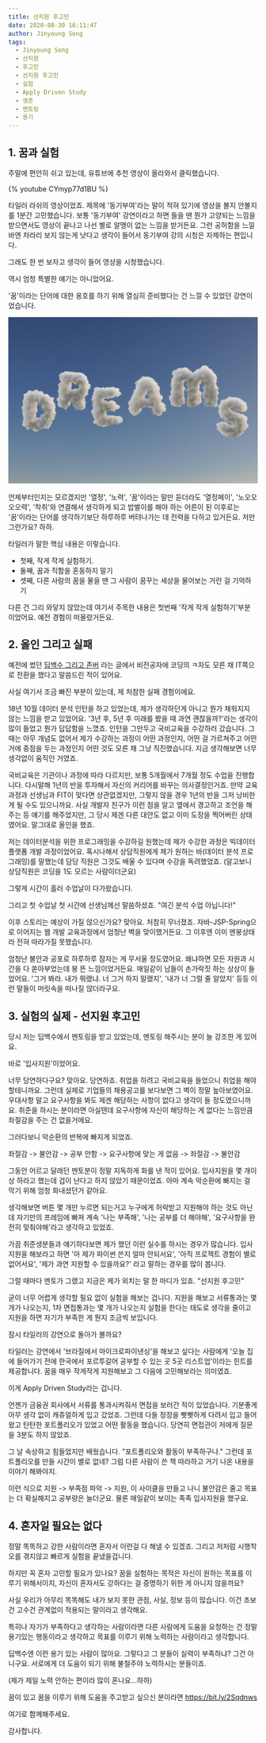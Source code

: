```yaml
---
title: 선지원 후고민
date: 2020-08-30 16:11:47
author: Jinyoung Song
tags:
  - Jinyoung Song
  - 선지원
  - 후고민
  - 선지원 후고민
  - 실험
  - Apply Driven Study
  - 생존
  - 멘토링
  - 용기
---
```


## 1. 꿈과 실험

주말에 편안히 쉬고 있는데, 유튜브에 추천 영상이 올라와서 클릭했습니다.

{% youtube CYmyp77d1BU %}

타일러 라쉬의 영상이었죠. 제목에 '동기부여'라는 말이 적혀 있기에 영상을 볼지 안볼지를 1분간 고민했습니다. 보통 '동기부여' 강연이라고 하면 들을 땐 뭔가 고양되는 느낌을 받으면서도 영상이 끝나고 나선 별로 알맹이 없는 느낌을 받거든요. 그런 공허함을 느낄 바엔 차라리 보지 않는게 낫다고 생각이 들어서 동기부여 강의 시청은 자제하는 편입니다.

그래도 한 번 보자고 생각이 들어 영상을 시청했습니다.

역시 엄청 특별한 얘기는 아니었어요.

'꿈'이라는 단어에 대한 옹호를 하기 위해 열심히 준비했다는 건 느낄 수 있었던 강연이었습니다.

![꿈](./first-apply-after-consider/dream.jpg)

언제부터인지는 모르겠지만 '열정', '노력', '꿈'이라는 말만 듣더라도 '열정페이', '노오오오오력', '착취'와 연결해서 생각하게 되고 밥벌이를 해야 하는 어른이 된 이후로는 '꿈'이라는 단어를 생각하기보단 하루하루 버텨나가는 데 전력을 다하고 있거든요. 저만 그런가요? 하하.

타일러가 말한 핵심 내용은 이렇습니다.

- 첫째, 작게 작게 실험하기.
- 둘째, 꿈과 직함을 혼동하지 말기
- 셋째, 다른 사람의 꿈을 물을 땐 그 사람이 꿈꾸는 세상을 물어보는 거란 걸 기억하기

다른 건 그리 와닿지 않았는데 여기서 주목한 내용은 첫번째 '작게 작게 실험하기'부분 이었어요. 예전 경험이 떠올랐거든요.

## 2. 올인 그리고 실패

예전에 썼던 [딥백수 그리고 존버](https://deepbaksu.github.io/2020/08/16/jonber/) 라는 글에서 비전공자에 코딩의 ㅋ자도 모른 채 IT쪽으로 전환을 했다고 말씀드린 적이 있어요.

사실 여기서 조금 빠진 부분이 있는데, 제 처참한 실패 경험이에요.

18년 10월 데이터 분석 인턴을 하고 있었는데, 제가 생각하던게 아니고 뭔가 채워지지 않는 느낌을 받고 있었어요. '3년 후, 5년 후 미래를 봤을 때 과연 괜찮을까?'라는 생각이 많이 들었고 뭔가 답답함을 느꼈죠. 인턴을 그만두고 국비교육을 수강하러 갔습니다. 그 때는 아무 개념도 없어서 제가 수강하는 과정이 어떤 과정인지, 어떤 걸 가르쳐주고 어떤 거에 중점을 두는 과정인지 어떤 것도 모른 채 그냥 직진했습니다. 지금 생각해보면 너무 생각없이 움직인 거였죠.

국비교육은 기관이나 과정에 따라 다르지만, 보통 5개월에서 7개월 정도 수업을 진행합니다. 다시말해 1년의 반을 투자해서 자신의 커리어를 바꾸는 의사결정인거죠. 만약 교육과정과 선생님과 FIT이 맞다면 상관없겠지만, 그렇지 않을 경우 1년의 반을 그저 낭비한 게 될 수도 있으니까요. 사실 개발자 친구가 이런 점을 알고 옆에서 경고하고 조언을 해주는 등 얘기를 해주었지만, 그 당시 제겐 다른 대안도 없고 이미 도장을 찍어버린 상태였어요. 말그대로 올인을 했죠.

저는 데이터분석을 위한 프로그래밍을 수강하길 원했는데 제가 수강한 과정은 빅데이터 플랫폼 개발 과정이었어요. 혹시나해서 상담직원에게 제가 원하는 바(데이터 분석 프로그래밍)를 말했는데 담당 직원은 그것도 배울 수 있다며 수강을 독려했었죠. (알고보니 상담직원은 코딩을 1도 모르는 사람이더군요)

그렇게 시간이 흘러 수업날이 다가왔습니다.

그리고 첫 수업날 첫 시간에 선생님께선 말씀하셨죠. "여긴 분석 수업 아닙니다!"

이후 스토리는 예상이 가질 않으신가요? 맞아요. 처참히 무너졌죠. 자바-JSP-Spring으로 이어지는 웹 개발 교육과정에서 엄청난 벽을 맞이했거든요. 그 이후엔 이미 멘붕상태라 전혀 따라가질 못했습니다.

엄청난 불안과 공포로 하루하루 잠자는 게 무서울 정도였어요. 왜냐하면 모든 자원과 시간을 다 쏟아부었는데 붕 뜬 느낌이었거든요. 매일같이 남들이 손가락짓 하는 상상이 들었어요. '그거 봐라. 내가 뭐랬냐. 너 그거 하지 말랬지', '내가 너 그럴 줄 알았지' 등등 이런 말들이 머릿속을 떠나질 않더라구요.

## 3. 실험의 실제 - 선지원 후고민

당시 저는 딥백수에서 멘토링을 받고 있었는데, 멘토링 해주시는 분이 늘 강조한 게 있어요.

바로 '입사지원'이었어요.

너무 당연하다구요? 맞아요. 당연하죠. 취업을 하려고 국비교육을 들었으니 취업을 해야 할테니까요. 그런데 실제로 기업들의 채용공고를 보다보면 그 벽이 정말 높아보였어요. 우대사항 말고 요구사항을 봐도 제겐 해당하는 사항이 없다고 생각이 들 정도였으니까요. 취준을 하시는 분이라면 아실텐데 요구사항에 자신이 해당하는 게 없다는 느낌만큼 좌절감을 주는 건 없을거에요.

그러다보니 악순환의 반복에 빠지게 되었죠.

좌절감 -> 불안감 -> 공부 안함 -> 요구사항에 맞는 게 없음 -> 좌절감 -> 불안감

그동안 어르고 달래던 멘토분이 정말 지독하게 화를 낸 적이 있어요. 입사지원을 몇 개이상 하라고 했는데 겁이 난다고 하지 않았기 때문이었죠. 아마 계속 악순환에 빠지는 걸 막기 위해 엄청 화내셨던거 같아요.

생각해보면 버튼 몇 개만 누르면 되는거고 누구에게 허락받고 지원해야 하는 것도 아닌데 자기만의 프레임에 빠져 계속 '나는 부족해', '나는 공부를 더 해야해', '요구사항을 완전히 맞춰야해'라고 생각하고 있었죠.

가끔 취준생분들과 얘기하다보면 제가 했던 이런 실수를 하시는 경우가 많습니다. 입사지원을 해보라고 하면 '아 제가 파이썬 쓴지 얼마 안되서요', '아직 프로젝트 경험이 별로 없어서요', '제가 과연 지원할 수 있을까요?' 라고 말하는 경우를 많이 봅니다.

그럴 때마다 멘토가 그랬고 지금은 제가 외치는 말 한 마디가 있죠. "선지원 후고민"

굳이 너무 어렵게 생각할 필요 없이 실험을 해보는 겁니다. 지원을 해보고 서류통과는 몇 개가 나오는지, 1차 면접통과는 몇 개가 나오는지 실험을 한다는 태도로 생각을 줄이고 지원을 하면 자기가 부족한 게 뭔지 조금씩 보입니다.

잠시 타일러의 강연으로 돌아가 볼까요?

타일러는 강연에서 '브라질에서 마이크로파이낸싱'을 해보고 싶다는 사람에게 '오늘 집에 들어가기 전에 한국에서 포르투갈어 공부할 수 있는 곳 5곳 리스트업'이라는 힌트를 제공합니다. 꿈을 매우 작게작게 지원해보고 그 다음에 고민해보라는 의미였죠.

이게 Apply Driven Study라는 겁니다.

언젠가 금융권 회사에서 서류를 통과시켜줘서 면접을 보러간 적이 있었습니다. 기분좋게 아무 생각 없이 캐쥬얼하게 입고 갔었죠. 그런데 다들 정장을 빳빳하게 다려서 입고 들어왔고 탄탄한 포트폴리오가 있었고 어떤 활동을 했습니다. 당연히 면접관이 저에게 질문을 3분도 하지 않았죠.

그 날 속상하고 힘들었지만 배웠습니다. "포트폴리오와 활동이 부족하구나." 그런데 포트폴리오를 만들 시간이 별로 없네? 그럼 다른 사람이 쓴 책 따라하고 거기 나온 내용을 이야기 해봐야지.

이런 식으로 지원 -> 부족점 파악 -> 지원, 이 사이클을 만들고 나니 불안감은 줄고 목표는 더 확실해지고 공부량은 늘더군요. 물론 매일같이 보이는 족족 입사지원을 했구요.

## 4. 혼자일 필요는 없다

정말 똑똑하고 강한 사람이라면 혼자서 이런걸 다 해낼 수 있겠죠. 그리고 저처럼 시행착오를 겪지않고 빠르게 실험을 끝냈을겁니다.

하지만 꼭 혼자 고민할 필요가 있나요? 꿈을 실험하는 목적은 자신이 원하는 목표를 이루기 위해서이지, 자신이 혼자서도 강하다는 걸 증명하기 위한 게 아니지 않을까요?

사실 우리가 아무리 똑똑해도 내가 보지 못한 관점, 사실, 정보 등이 많습니다. 이건 초보건 고수건 관계없이 적용되는 말이라고 생각해요.

특히나 자기가 부족하다고 생각하는 사람이라면 다른 사람에게 도움을 요청하는 건 정말 용기있는 행동이라고 생각하고 목표를 이루기 위해 노력하는 사람이라고 생각합니다.

딥백수엔 이런 용기 있는 사람이 많아요.
그렇다고 그 분들이 실력이 부족하냐? 그건 아니구요. 서로에게 더 도움이 되기 위해 불철주야 노력하시는 분들이죠.

(제가 제일 노력 안하는 편이라 많이 혼나요...하하)

꿈이 있고 꿈을 이루기 위해 도움을 주고받고 싶으신 분이라면
https://bit.ly/2Sqdnws

여기로 함께해주세요.

감사합니다.
